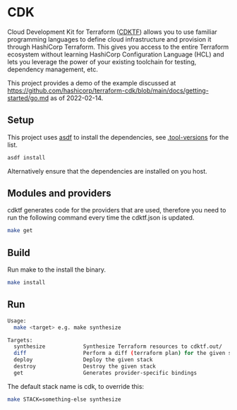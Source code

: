 # CDK

Cloud Development Kit for Terraform ([CDKTF](https://github.com/hashicorp/terraform-cdk)) allows you to use familiar programming languages to define cloud infrastructure and provision it through HashiCorp Terraform. This gives you access to the entire Terraform ecosystem without learning HashiCorp Configuration Language (HCL) and lets you leverage the power of your existing toolchain for testing, dependency management, etc.

This project provides a demo of the example discussed at https://github.com/hashicorp/terraform-cdk/blob/main/docs/getting-started/go.md as of 2022-02-14.

## Setup

This project uses [asdf](http://asdf-vm.com/) to install the dependencies, see [.tool-versions](.tools-versions) for the list.

```sh
asdf install
```

Alternatively ensure that the dependencies are installed on you host.

## Modules and providers

cdktf generates code for the providers that are used, therefore you need to run the following command every time the cdktf.json is updated. 

```sh
make get
```

## Build

Run make to the install the binary.

```sh
make install
```

## Run

```sh
Usage:
  make <target> e.g. make synthesize

Targets:
  synthesize            Synthesize Terraform resources to cdktf.out/
  diff                  Perform a diff (terraform plan) for the given stack
  deploy                Deploy the given stack
  destroy               Destroy the given stack
  get                   Generates provider-specific bindings
  ```

  The default stack name is cdk, to override this:

  ```sh
  make STACK=something-else synthesize
  ```